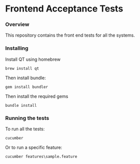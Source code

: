 Frontend Acceptance Tests
===============

### Overview

This repository contains the front end tests for all the systems.

### Installing

Install QT using homebrew

```
brew install qt
```

Then install bundle:

```
gem install bundler
```

Then install the required gems

```
bundle install
```

### Running the tests

To run all the tests:

```
cucumber
```

Or to run a specific feature:

```
cucumber features\sample.feature
```

